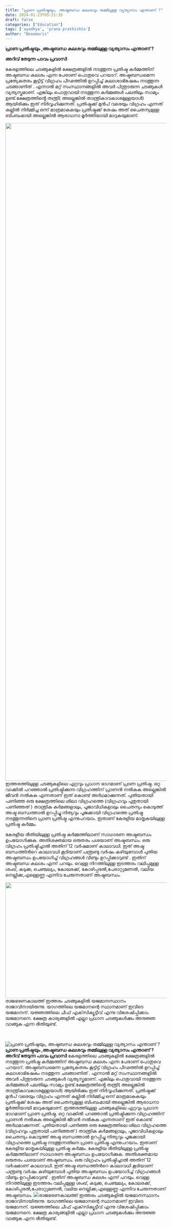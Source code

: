 ```yaml
---
title: "പ്രാണ പ്രതിഷ്ഠയും, അഷ്ടബന്ധ കലശവും തമ്മിലുള്ള വ്യത്യാസം എന്താണ് ?"
date: 2024-01-23T05:21:35
draft: false
categories: ["Education"]
tags: ['ayodhya', 'prana prathishta']
author: "Beaumaris"
---
```


<strong>പ്രാണ പ്രതിഷ്ഠയും ,അഷ്ടബന്ധ കലശവും തമ്മിലുള്ള വ്യത്യാസം എന്താണ് ?</strong>

<strong>അറിവ് തേടുന്ന പാവം പ്രവാസി</strong>

കേരളത്തിലെ ചടങ്ങുകളിൽ ക്ഷേത്രങ്ങളിൽ നടത്തുന്ന പ്രതിഷ്ഠ കർമ്മത്തിന് അഷ്ടബന്ധ കലശം എന്ന പേരാണ് പൊതുവെ പറയാറ്. അഷ്ടബന്ധമെന്ന പ്രത്യേകതരം കൂട്ടിട്ട് വിഗ്രഹം പീഢത്തിൽ ഉറപ്പിച്ച് കലാശാഭിഷേകം നടത്തുന്ന ചടങ്ങാണിത് . എന്നാൽ മറ്റ് സംസ്ഥാനങ്ങളിൽ അവർ പിന്തുടരുന്ന ചടങ്ങുകൾ വ്യത്യസ്തമാണ്. എങ്കിലും പൊതുവായി നടത്തുന്ന കർമ്മങ്ങൾ പലതിലും സാമ്യം ഉണ്ട്.ക്ഷേത്രത്തിൻ്റെ തന്ത്രി( അല്ലെങ്കിൽ താന്ത്രികാവകാശമുള്ളയാൾ) ആയിരിക്കും ഇത് നിർവ്വഹിക്കുന്നത്. പ്രതിഷ്ഠക്ക് മുൻപ് വരെയും വിഗ്രഹം എന്നത് കല്ലിൽ നിർമ്മിച്ച ഒന്ന് മാത്രമാകുകയും പ്രതിഷ്ഠക്ക് ശേഷം അത് ചൈതന്യമുള്ള ബിംബംമായി അല്ലെങ്കിൽ ആരാധനാ മൂർത്തിയായി മാറുകയുമാണ്.

<img class="alignnone size-full wp-image-439165" src="https://cdn.boolokam.com/articles/2024/01/dqdddqddq.jpg" alt="" width="1814" height="2048" />ഇത്തരത്തിലുള്ള ചടങ്ങുകളിലെ ഏറ്റവും പ്രധാന ഭാഗമാണ് പ്രാണ പ്രതിഷ്ഠ. ഒറ്റ വാക്കിൽ പറഞ്ഞാൽ പ്രതിഷ്ഠിക്കുന്ന വിഗ്രഹത്തിന് പ്രാണൻ നൽകുക അല്ലെങ്കിൽ ജീവൻ നൽകുക എന്നതാണ് ഇത് കൊണ്ട് അർഥമാക്കുന്നത്. പുതിയതായി പണിഞ്ഞ ഒരു ക്ഷേത്രത്തിലെ ശിലാ വിഗ്രഹത്തെ (വിഗ്രഹവും പുതുതായി പണിഞ്ഞത് ) താന്ത്രിക കർമങ്ങളാലും, പൂജാവിധികളാലും ചൈതന്യം കൊടുത്ത് അഷ്ട ബന്ധത്താൽ ഉറപ്പിച്ചു നിത്യവും പൂജക്കായി വിഗ്രഹത്തെ പ്രതിഷ്ഠ നടത്തുന്നതിനെ പ്രാണ പ്രതിഷ്ഠ എന്നുപറയാം. ഇതാണ് കേരളീയ മാതൃകയിലുള്ള പ്രതിഷ്ഠ കർമ്മം.

കേരളീയ രീതിയിലുള്ള പ്രതിഷ്ഠ കർമ്മത്തിലാണ് സാധാരണ അഷ്ടബന്ധം ഉപയോഗിക്കുക. അതിശക്തമായ ഒരുതരം പശയാണ് അഷ്ടബന്ധം. ഒരു വിഗ്രഹം പ്രതിഷ്ഠിച്ചാൽ അതിന് 12 വർഷമാണ് കാലാവധി. ഇത് അഷ്ട ബന്ധത്തിൻറെ കാലാവധി കൂടിയാണ് പന്ത്രണ്ടു വർഷം കഴിയുമ്പോൾ പുതിയ അഷ്ടബന്ധം ഉപയോഗിച്ച് വിഗ്രഹങ്ങൾ വീണ്ടും ഉറപ്പിക്കാറുണ്ട് . ഇതിന് അഷ്ടബന്ധ കലശം എന്ന് പറയും. വെള്ള നിറത്തിലുള്ള ഇടത്തരം വലിപ്പമുള്ള ശംഖ്, കടുക്ക, ചെഞ്ചല്യം, കോലരക്ക്, കോഴിപ്പരൽ,പേരാറ്റുമണൽ, വലിയ നെല്ലിക്ക,എള്ളെണ്ണ എന്നിവ ചേരുന്നതാണ് അഷ്ടബന്ധം.

<img class="alignnone size-full wp-image-439167" src="https://cdn.boolokam.com/articles/2024/01/dqdqdqdqddd-1.jpg" alt="" width="648" height="360" />രാജഭരണകാലത്ത് ഇത്തരം ചടങ്ങുകളില്‍ യജമാനസ്ഥാനം രാജാവിനായിരുന്നു. യാഗത്തിലെ യജമാനന്റെ സ്ഥാനമാണ് ഇവിടെ യജമാനന്. യജ്ഞത്തിലെ ചീഫ് എക്‌സിക്യൂട്ടീവ് എന്നു വിശേഷിപ്പിക്കാം യജമാനനെ. ക്ഷേത്ര കാര്യങ്ങളില്‍ എല്ലാ പ്രധാന ചടങ്ങുകള്‍ക്കും അനുജ്ഞ വാങ്ങുക എന്ന രീതിയുണ്ട്.

&nbsp;


![പ്രാണ പ്രതിഷ്ഠയും, അഷ്ടബന്ധ കലശവും തമ്മിലുള്ള വ്യത്യാസം എന്താണ് ?](https://cdn.boolokam.com/articles/2024/01/dqdddqddq.jpg)**പ്രാണ പ്രതിഷ്ഠയും ,അഷ്ടബന്ധ കലശവും തമ്മിലുള്ള വ്യത്യാസം എന്താണ് ?** **അറിവ് തേടുന്ന പാവം പ്രവാസി** കേരളത്തിലെ ചടങ്ങുകളിൽ ക്ഷേത്രങ്ങളിൽ നടത്തുന്ന പ്രതിഷ്ഠ കർമ്മത്തിന് അഷ്ടബന്ധ കലശം എന്ന പേരാണ് പൊതുവെ പറയാറ്. അഷ്ടബന്ധമെന്ന പ്രത്യേകതരം കൂട്ടിട്ട് വിഗ്രഹം പീഢത്തിൽ ഉറപ്പിച്ച് കലാശാഭിഷേകം നടത്തുന്ന ചടങ്ങാണിത് . എന്നാൽ മറ്റ് സംസ്ഥാനങ്ങളിൽ അവർ പിന്തുടരുന്ന ചടങ്ങുകൾ വ്യത്യസ്തമാണ്. എങ്കിലും പൊതുവായി നടത്തുന്ന കർമ്മങ്ങൾ പലതിലും സാമ്യം ഉണ്ട്.ക്ഷേത്രത്തിൻ്റെ തന്ത്രി( അല്ലെങ്കിൽ താന്ത്രികാവകാശമുള്ളയാൾ) ആയിരിക്കും ഇത് നിർവ്വഹിക്കുന്നത്. പ്രതിഷ്ഠക്ക് മുൻപ് വരെയും വിഗ്രഹം എന്നത് കല്ലിൽ നിർമ്മിച്ച ഒന്ന് മാത്രമാകുകയും പ്രതിഷ്ഠക്ക് ശേഷം അത് ചൈതന്യമുള്ള ബിംബംമായി അല്ലെങ്കിൽ ആരാധനാ മൂർത്തിയായി മാറുകയുമാണ്. ഇത്തരത്തിലുള്ള ചടങ്ങുകളിലെ ഏറ്റവും പ്രധാന ഭാഗമാണ് പ്രാണ പ്രതിഷ്ഠ. ഒറ്റ വാക്കിൽ പറഞ്ഞാൽ പ്രതിഷ്ഠിക്കുന്ന വിഗ്രഹത്തിന് പ്രാണൻ നൽകുക അല്ലെങ്കിൽ ജീവൻ നൽകുക എന്നതാണ് ഇത് കൊണ്ട് അർഥമാക്കുന്നത്. പുതിയതായി പണിഞ്ഞ ഒരു ക്ഷേത്രത്തിലെ ശിലാ വിഗ്രഹത്തെ (വിഗ്രഹവും പുതുതായി പണിഞ്ഞത് ) താന്ത്രിക കർമങ്ങളാലും, പൂജാവിധികളാലും ചൈതന്യം കൊടുത്ത് അഷ്ട ബന്ധത്താൽ ഉറപ്പിച്ചു നിത്യവും പൂജക്കായി വിഗ്രഹത്തെ പ്രതിഷ്ഠ നടത്തുന്നതിനെ പ്രാണ പ്രതിഷ്ഠ എന്നുപറയാം. ഇതാണ് കേരളീയ മാതൃകയിലുള്ള പ്രതിഷ്ഠ കർമ്മം. കേരളീയ രീതിയിലുള്ള പ്രതിഷ്ഠ കർമ്മത്തിലാണ് സാധാരണ അഷ്ടബന്ധം ഉപയോഗിക്കുക. അതിശക്തമായ ഒരുതരം പശയാണ് അഷ്ടബന്ധം. ഒരു വിഗ്രഹം പ്രതിഷ്ഠിച്ചാൽ അതിന് 12 വർഷമാണ് കാലാവധി. ഇത് അഷ്ട ബന്ധത്തിൻറെ കാലാവധി കൂടിയാണ് പന്ത്രണ്ടു വർഷം കഴിയുമ്പോൾ പുതിയ അഷ്ടബന്ധം ഉപയോഗിച്ച് വിഗ്രഹങ്ങൾ വീണ്ടും ഉറപ്പിക്കാറുണ്ട് . ഇതിന് അഷ്ടബന്ധ കലശം എന്ന് പറയും. വെള്ള നിറത്തിലുള്ള ഇടത്തരം വലിപ്പമുള്ള ശംഖ്, കടുക്ക, ചെഞ്ചല്യം, കോലരക്ക്, കോഴിപ്പരൽ,പേരാറ്റുമണൽ, വലിയ നെല്ലിക്ക,എള്ളെണ്ണ എന്നിവ ചേരുന്നതാണ് അഷ്ടബന്ധം. ![](https://cdn.boolokam.com/articles/2024/01/dqdqdqdqddd-1.jpg)രാജഭരണകാലത്ത് ഇത്തരം ചടങ്ങുകളില്‍ യജമാനസ്ഥാനം രാജാവിനായിരുന്നു. യാഗത്തിലെ യജമാനന്റെ സ്ഥാനമാണ് ഇവിടെ യജമാനന്. യജ്ഞത്തിലെ ചീഫ് എക്‌സിക്യൂട്ടീവ് എന്നു വിശേഷിപ്പിക്കാം യജമാനനെ. ക്ഷേത്ര കാര്യങ്ങളില്‍ എല്ലാ പ്രധാന ചടങ്ങുകള്‍ക്കും അനുജ്ഞ വാങ്ങുക എന്ന രീതിയുണ്ട്. 
